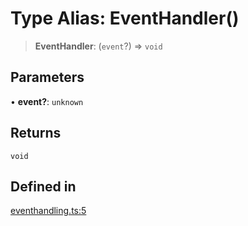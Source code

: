 # Type Alias: EventHandler()

> **EventHandler**: (`event`?) => `void`

## Parameters

• **event?**: `unknown`

## Returns

`void`

## Defined in

[eventhandling.ts:5](https://github.com/remotestorage/remotestorage.js/blob/6f00c54cc7f590233dcd3504f048d1df775bc754/src/eventhandling.ts#L5)

